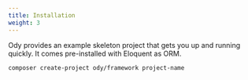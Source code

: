 ```yaml
---
title: Installation
weight: 3
---
```


Ody provides an example skeleton project that gets you up and running quickly. It comes pre-installed with Eloquent as ORM.
```shell
composer create-project ody/framework project-name
```